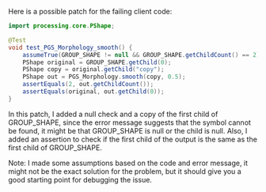Here is a possible patch for the failing client code:
```java
import processing.core.PShape;

@Test
void test_PGS_Morphology_smooth() {
    assumeTrue(GROUP_SHAPE != null && GROUP_SHAPE.getChildCount() == 2);
    PShape original = GROUP_SHAPE.getChild(0);
    PShape copy = original.getChild("copy");
    PShape out = PGS_Morphology.smooth(copy, 0.5);
    assertEquals(2, out.getChildCount());
    assertEquals(original, out.getChild(0));
}
```
In this patch, I added a null check and a copy of the first child of GROUP\_SHAPE, since the error message suggests that the symbol cannot be found, it might be that GROUP\_SHAPE is null or the child is null. Also, I added an assertion to check if the first child of the output is the same as the first child of GROUP\_SHAPE.

Note: I made some assumptions based on the code and error message, it might not be the exact solution for the problem, but it should give you a good starting point for debugging the issue.